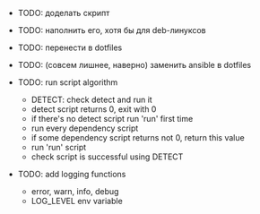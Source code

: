  * TODO: доделать скрипт
 * TODO: наполнить его, хотя бы для deb-линуксов
 * TODO: перенести в dotfiles
 * TODO: (совсем лишнее, наверно) заменить ansible в dotfiles

 * TODO: run script algorithm
   * DETECT: check detect and run it
   * detect script returns 0, exit with 0
   * if there's no detect script run 'run' first time
   * run every dependency script
   * if some dependency script returns not 0, return this value
   * run 'run' script
   * check script is successful using DETECT

 * TODO: add logging functions
   * error, warn, info, debug
   * LOG_LEVEL env variable

